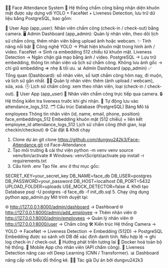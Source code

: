 👨‍💼 Face Attendance System
🚀 Hệ thống chấm công bằng nhận diện khuôn mặt được xây dựng với YOLO + FaceNet + Liveness Detection, lưu trữ dữ liệu bằng PostgreSQL, bao gồm:

📲 User App (app_user): Nhân viên chấm công (check-in / check-out) bằng camera.
🖥 Admin Dashboard (app_admin): Quản lý nhân viên, theo dõi lịch sử chấm công, thêm nhân viên bằng upload ảnh hoặc webcam.
✨ Tính năng nổi bật
🧠 Công nghệ
YOLO → Phát hiện khuôn mặt trong hình ảnh / video.
FaceNet → Sinh ra embedding 512 chiều từ khuôn mặt.
Liveness Detection → Ngăn chặn giả mạo bằng ảnh / video.
PostgreSQL → Lưu trữ embedding, thông tin nhân viên và lịch sử chấm công.
Không lưu ảnh gốc → chỉ giữ embedding ⇒ nhẹ & tối ưu.
📊 Admin Dashboard (app_admin)
✅ Tổng quan (Dashboard): số nhân viên, số lượt chấm công hôm nay, đi muộn, và lịch sử gần nhất.
👨‍💻 Quản lý nhân viên: thêm (ảnh upload / webcam), sửa, xoá.
🕒 Lịch sử chấm công: xem theo nhân viên, loại (check-in / check-out).
📱 User App (app_user)
📸 Nhân viên chấm công trực tiếp qua camera.
🔒 Hệ thống kiểm tra liveness trước khi ghi nhận.
📝 Tự động lưu vào attendance_logs_512.
🗂 Cấu trúc Database (PostgreSQL)
Bảng	Mô tả
employees	Thông tin nhân viên (id, name, email, phone, position)
face_embeddings_512	Embedding khuôn mặt (512 chiều) + liên kết employee_id
attendance_logs_512	Lịch sử chấm công (thời gian, loại checkin/checkout)
⚙️ Cài đặt & Khởi chạy
1. Clone dự án
git clone https://github.com/dungvu242k3/Face-Attendance.git
cd Face-Attendance
2. Tạo môi trường & cài thư viện
python -m venv venv
source venv/bin/activate   # Windows: venv\Scripts\activate
pip install -r requirements.txt
3. Cấu hình .env
Tạo file .env ở thư mục gốc:

SECRET_KEY=your_secret_key
DB_NAME=face_db
DB_USER=postgres
DB_PASSWORD=your_password
DB_HOST=localhost
DB_PORT=5432
UPLOAD_FOLDER=uploads
USE_MOCK_DETECTOR=false
4. Khởi tạo Database
psql -U postgres -d face_db -f init_db.sql
5. Chạy ứng dụng
python app_admin.py
Mở trình duyệt tại:

🌐 http://127.0.0.1:8000/admin/dashboard → Dashboard
🌐 http://127.0.0.1:8000/admin/add_employee → Thêm nhân viên
🌐 http://127.0.0.1:8000/admin/employees → Quản lý nhân viên
🌐 http://127.0.0.1:8000/user → Chấm công
🛠 Kiến trúc Hệ thống
Camera → YOLO → FaceNet → Liveness Detection → Embedding (512D) → PostgreSQL
Embedding được so sánh với DB để xác định danh tính.
Nếu hợp lệ → ghi log check-in / check-out.
🚀 Hướng phát triển tương lai
🐳 Docker hoá toàn bộ hệ thống.
📱 Mobile App cho nhân viên (API chấm công).
🤖 Liveness Detection nâng cao với Deep Learning (CNN / Transformer).
📊 Dashboard nâng cấp với biểu đồ thống kê.
👨‍💻 Tác giả
Dự án bởi dungvu242k3
